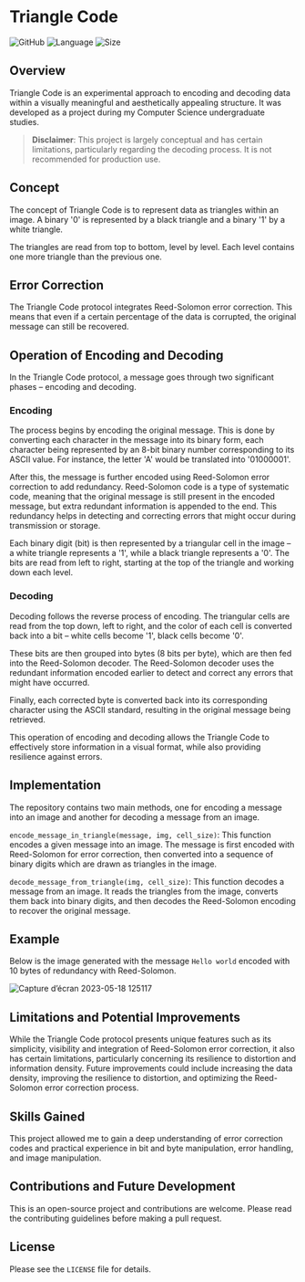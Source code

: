 # Triangle Code

![GitHub](https://img.shields.io/github/license/ElRapt/trianglecode)
![Language](https://img.shields.io/badge/Language-Python-blue)
![Size](https://img.shields.io/badge/Size-1MB-lime)

## Overview

Triangle Code is an experimental approach to encoding and decoding data within a visually meaningful and aesthetically appealing structure. It was developed as a project during my Computer Science undergraduate studies.

> **Disclaimer**: This project is largely conceptual and has certain limitations, particularly regarding the decoding process. It is not recommended for production use.

## Concept

The concept of Triangle Code is to represent data as triangles within an image. A binary '0' is represented by a black triangle and a binary '1' by a white triangle. 

The triangles are read from top to bottom, level by level. Each level contains one more triangle than the previous one. 

## Error Correction

The Triangle Code protocol integrates Reed-Solomon error correction. This means that even if a certain percentage of the data is corrupted, the original message can still be recovered. 

## Operation of Encoding and Decoding

In the Triangle Code protocol, a message goes through two significant phases – encoding and decoding. 

### Encoding
The process begins by encoding the original message. This is done by converting each character in the message into its binary form, each character being represented by an 8-bit binary number corresponding to its ASCII value. For instance, the letter 'A' would be translated into '01000001'. 

After this, the message is further encoded using Reed-Solomon error correction to add redundancy. Reed-Solomon code is a type of systematic code, meaning that the original message is still present in the encoded message, but extra redundant information is appended to the end. This redundancy helps in detecting and correcting errors that might occur during transmission or storage.

Each binary digit (bit) is then represented by a triangular cell in the image – a white triangle represents a '1', while a black triangle represents a '0'. The bits are read from left to right, starting at the top of the triangle and working down each level.

### Decoding
Decoding follows the reverse process of encoding. The triangular cells are read from the top down, left to right, and the color of each cell is converted back into a bit – white cells become '1', black cells become '0'. 

These bits are then grouped into bytes (8 bits per byte), which are then fed into the Reed-Solomon decoder. The Reed-Solomon decoder uses the redundant information encoded earlier to detect and correct any errors that might have occurred.

Finally, each corrected byte is converted back into its corresponding character using the ASCII standard, resulting in the original message being retrieved.

This operation of encoding and decoding allows the Triangle Code to effectively store information in a visual format, while also providing resilience against errors.


## Implementation

The repository contains two main methods, one for encoding a message into an image and another for decoding a message from an image.

`encode_message_in_triangle(message, img, cell_size)`: This function encodes a given message into an image. The message is first encoded with Reed-Solomon for error correction, then converted into a sequence of binary digits which are drawn as triangles in the image.

`decode_message_from_triangle(img, cell_size)`: This function decodes a message from an image. It reads the triangles from the image, converts them back into binary digits, and then decodes the Reed-Solomon encoding to recover the original message.

## Example

Below is the image generated with the message `Hello world` encoded with 10 bytes of redundancy with Reed-Solomon.

![Capture d’écran 2023-05-18 125117](https://github.com/ElRapt/trianglecode/assets/102360910/7a661ad6-6d4b-49cc-871c-f9d93561dfbb)


## Limitations and Potential Improvements

While the Triangle Code protocol presents unique features such as its simplicity, visibility and integration of Reed-Solomon error correction, it also has certain limitations, particularly concerning its resilience to distortion and information density. Future improvements could include increasing the data density, improving the resilience to distortion, and optimizing the Reed-Solomon error correction process.

## Skills Gained

This project allowed me to gain a deep understanding of error correction codes and practical experience in bit and byte manipulation, error handling, and image manipulation.

## Contributions and Future Development

This is an open-source project and contributions are welcome. Please read the contributing guidelines before making a pull request.

## License

Please see the `LICENSE` file for details.



